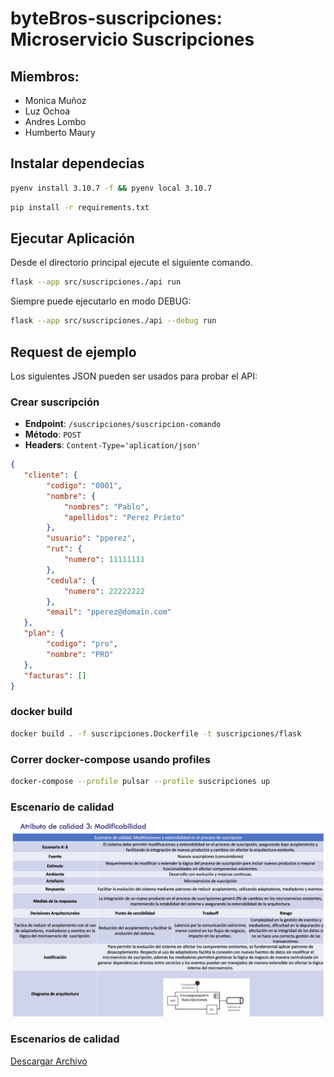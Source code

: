# byteBros-suscripciones: Microservicio Suscripciones

## Miembros:

- Monica Muñoz
- Luz Ochoa
- Andres Lombo
- Humberto Maury


## Instalar dependecias
```bash
pyenv install 3.10.7 -f && pyenv local 3.10.7
```

```bash
pip install -r requirements.txt
```

## Ejecutar Aplicación

Desde el directorio principal ejecute el siguiente comando.

```bash
flask --app src/suscripciones./api run
```

Siempre puede ejecutarlo en modo DEBUG:

```bash
flask --app src/suscripciones./api --debug run
```


## Request de ejemplo

Los siguientes JSON pueden ser usados para probar el API:

### Crear suscripción

- **Endpoint**: `/suscripciones/suscripcion-comando`
- **Método**: `POST`
- **Headers**: `Content-Type='aplication/json'`

```json
{
   "cliente": {
        "codigo": "0001",
        "nombre": {
            "nombres": "Pablo",
            "apellidos": "Perez Prieto"
        },
        "usuario": "pperez",
        "rut": {
            "numero": 11111111
        },
        "cedula": {
            "numero": 22222222
        },
        "email": "pperez@domain.com"
   },
   "plan": {
        "codigo": "pro",
        "nombre": "PRO"
   },
   "facturas": []
}
```

### docker build 
```bash
docker build . -f suscripciones.Dockerfile -t suscripciones/flask
```

### Correr docker-compose usando profiles
```bash
docker-compose --profile pulsar --profile suscripciones up
```

### Escenario de calidad 

![screenshot](escenario_modificabilidad.png)

### Escenarios de calidad 

[Descargar Archivo](escenarios_calidad.pdf)